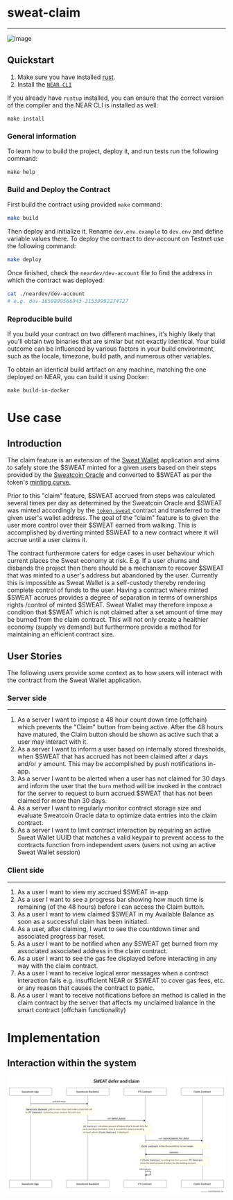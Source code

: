 # sweat-claim

-------------------------------------

<img width="1273" alt="image" src="https://github.com/sweatco/sweat-claim/assets/18597916/44784e8b-5d7c-4b15-b786-2fd188004553">

## Quickstart

1. Make sure you have installed [rust](https://rust.org/).
2. Install the [`NEAR CLI`](https://github.com/near/near-cli#setup)

If you already have `rustup` installed, you can ensure that the correct version of the compiler and the NEAR CLI is installed as well:

```shell
make install
```

### General information

To learn how to build the project, deploy it, and run tests run the following command:

```shell
make help
```

### Build and Deploy the Contract
First build the contract using provided `make` command:

```bash
make build
```

Then deploy and initialize it. Rename `dev.env.example` to `dev.env` and define variable values there. To deploy the contract to dev-account on Testnet use the following command:

```bash
make deploy
```

Once finished, check the `neardev/dev-account` file to find the address in which the contract was deployed:

```bash
cat ./neardev/dev-account
# e.g. dev-1659899566943-21539992274727
```

### Reproducible build

If you build your contract on two different machines, it's highly likely that you'll obtain two binaries that are
similar but not exactly identical. Your build outcome can be influenced by various factors in your build environment,
such as the locale, timezone, build path, and numerous other variables.

To obtain an identical build artifact on any machine, matching the one deployed on NEAR, you can build it using Docker:

```shell
make build-in-docker
```

# Use case
## Introduction
The claim feature is an extension of the [Sweat Wallet](https://sweateconomy.com/#) application and aims to safely store the $SWEAT minted for a given users based on their steps provided by the [Sweatcoin Oracle](https://sweatco.in/) and converted to $SWEAT as per the token's [minting curve](https://sweateconomy.com/token). 

Prior to this "claim" feature, $SWEAT accrued from steps was calculated several times per day as determined by the Sweatcoin Oracle and $SWEAT was minted accordingly by the [`token.sweat` ](https://nearblocks.io/address/token.sweat) contract and transferred to the given user's wallet address. The goal of the "claim" feature is to given the user more control over their $SWEAT earned from walking. This is accomplished by diverting minted $SWEAT to a new contract where it will accrue until a user claims it. 

The contract furthermore caters for edge cases in user behaviour which current places the Sweat economy at risk. E.g. If a user churns and disbands the project then there should be a mechanism to recover $SWEAT that was minted to a user's address but abandoned by the user. Currently this is impossible as Sweat Wallet is a self-custody thereby rendering complete control of funds to the user. Having a contract where minted $SWEAT accrues provides a degree of separation in terms of ownerships rights /control of minted $SWEAT. Sweat Wallet may therefore impose a condition that $SWEAT which is not claimed after a set amount of time may be burned from the claim contract. This will not only create a healthier economy (supply vs demand) but furthermore provide a method for maintaining an efficient contract size.

## User Stories
The following users provide some context as to how users will interact with the contract from the Sweat Wallet application. 

### Server side

-------------------------------------

1. As a server I want to impose a 48 hour count down time (offchain) which prevents the "Claim" button from being active. After the 48 hours have matured, the Claim button should be shown as active such that a user may interact with it.
2. As a server I want to inform a user based on internally stored thresholds, when $SWEAT that has accrued has not been claimed after _x_ days and/or _y_ amount. This may be accomplished by push notifications in-app.
3. As a server I want to be alerted when a user has not claimed for 30 days and inform the user that the `burn` method will be invoked in the contract for the server to request to burn accrued $SWEAT that has not been claimed for more than 30 days.
4. As a server I want to regularly monitor contract storage size and evaluate Sweatcoin Oracle data to optimize data entries into the claim contract.
5. As a server I want to limit contract interaction by requiring an active Sweat Wallet UUID that matches a valid keypair to prevent access to the contracts function from independent users (users not using an active Sweat Wallet session)

### Client side

-------------------------------------

1. As a user I want to view my accrued $SWEAT in-app
2. As a user I want to see a progress bar showing how much time is remaining (of the 48 hours) before I can access the Claim button.
3. As a user I want to view claimed $SWEAT in my Available Balance as soon as a successful claim has been initiated.
4. As a user, after claiming, I want to see the countdown timer and associated progress bar reset.
5. As a user I want to be notified when any $SWEAT get burned from my associated associated address in the claim contract.
6. As a user I want to see the gas fee displayed before interacting in any way with the claim contract.
7. As a user I want to receive logical error messages when a contract interaction fails e.g. insufficient NEAR or $SWEAT to cover gas fees, etc. or any reason that causes the contract to panic.
8. As a user I want to receive notifications before an method is called in the claim contract by the server that affects my unclaimed balance in the smart contract (offchain functionality) 

# Implementation

## Interaction within the system

![contracts_interaction.png](doc/contracts_interaction.png)

